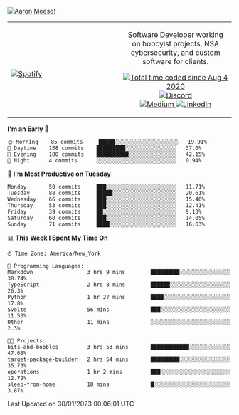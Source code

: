 [![Aaron Meese!](https://user-images.githubusercontent.com/17814535/88975338-a2aabf00-d27f-11ea-963f-8a19608716b4.png)](https://github.com/ajmeese7/readme-ascii "README ASCII")

<!-- Modified from project here: https://github.com/novatorem/novatorem -->
<table width="100%">
  <tr>
  <td width="50%">

&nbsp; <br> [![Spotify](https://ajmeese7.vercel.app/api/spotify)](https://open.spotify.com/user/ajmeese)

  </td>
  <td width="50%">
    <p align="center">
    Software Developer working on hobbyist projects, NSA cybersecurity, and custom software for clients.
    </p>
    <p align="center">
      <a href="https://wakatime.com/@f726891d-3b02-46cd-9b60-e8c59f9e2b14">
        <img src="https://wakatime.com/badge/user/f726891d-3b02-46cd-9b60-e8c59f9e2b14.svg" alt="Total time coded since Aug 4 2020" title="WakaTime" />
      </a>
      <a href="http://link.aaronmeese.com/discord">
        <img src="https://img.shields.io/badge/discord-ajmeese7%234835-369?style=flat-square&logo=discord&logoColor=white&color=purple" alt="Discord" title="Discord">
      </a>
      <br />
      <a href="https://link.aaronmeese.com/medium">
        <img src="https://img.shields.io/badge/medium-ajmeese7-1DB954?style=flat-square&logo=medium&logoColor=white" alt="Medium" title="Medium">
      </a>
      <a href="https://link.aaronmeese.com/linkedin">
        <img src="https://img.shields.io/badge/linkedIn-aaronmeese-1DB954?style=flat-square&logo=linkedin&logoColor=white&color=blue" alt="LinkedIn" title="LinkedIn">
      </a>
    </p>
  </td>

</table>

[//]: <> (The `&nbsp;` is to have Aphelion take up more space)

<!--START_SECTION:waka-->
**I'm an Early 🐤** 

```text
🌞 Morning    85 commits     █████░░░░░░░░░░░░░░░░░░░░   19.91% 
🌆 Daytime    158 commits    █████████░░░░░░░░░░░░░░░░   37.0% 
🌃 Evening    180 commits    ██████████░░░░░░░░░░░░░░░   42.15% 
🌙 Night      4 commits      ░░░░░░░░░░░░░░░░░░░░░░░░░   0.94%

```
📅 **I'm Most Productive on Tuesday** 

```text
Monday       50 commits     ███░░░░░░░░░░░░░░░░░░░░░░   11.71% 
Tuesday      88 commits     █████░░░░░░░░░░░░░░░░░░░░   20.61% 
Wednesday    66 commits     ███░░░░░░░░░░░░░░░░░░░░░░   15.46% 
Thursday     53 commits     ███░░░░░░░░░░░░░░░░░░░░░░   12.41% 
Friday       39 commits     ██░░░░░░░░░░░░░░░░░░░░░░░   9.13% 
Saturday     60 commits     ███░░░░░░░░░░░░░░░░░░░░░░   14.05% 
Sunday       71 commits     ████░░░░░░░░░░░░░░░░░░░░░   16.63%

```


📊 **This Week I Spent My Time On** 

```text
⌚︎ Time Zone: America/New_York

💬 Programming Languages: 
Markdown                 3 hrs 9 mins        █████████░░░░░░░░░░░░░░░░   38.74% 
TypeScript               2 hrs 8 mins        ██████░░░░░░░░░░░░░░░░░░░   26.3% 
Python                   1 hr 27 mins        ████░░░░░░░░░░░░░░░░░░░░░   17.8% 
Svelte                   56 mins             ███░░░░░░░░░░░░░░░░░░░░░░   11.53% 
Other                    11 mins             ░░░░░░░░░░░░░░░░░░░░░░░░░   2.3%

🐱‍💻 Projects: 
bits-and-bobbles         3 hrs 53 mins       ████████████░░░░░░░░░░░░░   47.68% 
target-package-builder   2 hrs 54 mins       █████████░░░░░░░░░░░░░░░░   35.73% 
operations               1 hr 2 mins         ███░░░░░░░░░░░░░░░░░░░░░░   12.72% 
sleep-from-home          18 mins             █░░░░░░░░░░░░░░░░░░░░░░░░   3.87%

```


 Last Updated on 30/01/2023 00:06:01 UTC
<!--END_SECTION:waka-->
